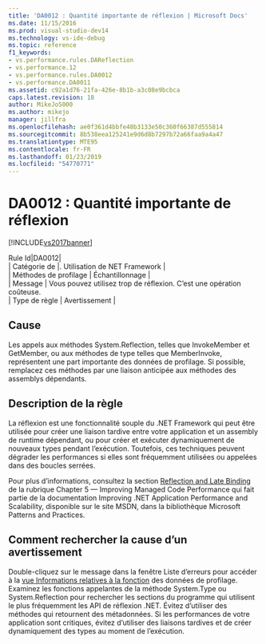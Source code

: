 ```yaml
---
title: 'DA0012 : Quantité importante de réflexion | Microsoft Docs'
ms.date: 11/15/2016
ms.prod: visual-studio-dev14
ms.technology: vs-ide-debug
ms.topic: reference
f1_keywords:
- vs.performance.rules.DAReflection
- vs.performance.12
- vs.performance.rules.DA0012
- vs.performance.DA0011
ms.assetid: c92a1d76-21fa-426e-8b1b-a3c08e9bcbca
caps.latest.revision: 18
author: MikeJo5000
ms.author: mikejo
manager: jillfra
ms.openlocfilehash: ae0f361d4bbfe48b3133e50c360f66387d555814
ms.sourcegitcommit: 8b538eea125241e9d6d8b7297b72a66faa9a4a47
ms.translationtype: MTE95
ms.contentlocale: fr-FR
ms.lasthandoff: 01/23/2019
ms.locfileid: "54770771"
---
```

# <a name="da0012-significant-amount-of-reflection"></a>DA0012 : Quantité importante de réflexion
[!INCLUDE[vs2017banner](../includes/vs2017banner.md)]

Rule Id|DA0012|  
| Catégorie de |. Utilisation de NET Framework |  
| Méthodes de profilage | Échantillonnage |  
| Message | Vous pouvez utilisez trop de réflexion. C’est une opération coûteuse.  
| Type de règle | Avertissement |  
  
## <a name="cause"></a>Cause  
 Les appels aux méthodes System.Reflection, telles que InvokeMember et GetMember, ou aux méthodes de type telles que MemberInvoke, représentent une part importante des données de profilage. Si possible, remplacez ces méthodes par une liaison anticipée aux méthodes des assemblys dépendants.  
  
## <a name="rule-description"></a>Description de la règle  
 La réflexion est une fonctionnalité souple du .NET Framework qui peut être utilisée pour créer une liaison tardive entre votre application et un assembly de runtime dépendant, ou pour créer et exécuter dynamiquement de nouveaux types pendant l’exécution. Toutefois, ces techniques peuvent dégrader les performances si elles sont fréquemment utilisées ou appelées dans des boucles serrées.  
  
 Pour plus d’informations, consultez la section [Reflection and Late Binding](http://go.microsoft.com/fwlink/?LinkId=177826) de la rubrique Chapter 5 — Improving Managed Code Performance qui fait partie de la documentation Improving .NET Application Performance and Scalability, disponible sur le site MSDN, dans la bibliothèque Microsoft Patterns and Practices.  
  
## <a name="how-to-investigate-a-warning"></a>Comment rechercher la cause d’un avertissement  
 Double-cliquez sur le message dans la fenêtre Liste d’erreurs pour accéder à la [vue Informations relatives à la fonction](../profiling/function-details-view.md) des données de profilage. Examinez les fonctions appelantes de la méthode System.Type ou System.Reflection pour rechercher les sections du programme qui utilisent le plus fréquemment les API de réflexion .NET. Évitez d’utiliser des méthodes qui retournent des métadonnées. Si les performances de votre application sont critiques, évitez d’utiliser des liaisons tardives et de créer dynamiquement des types au moment de l’exécution.
